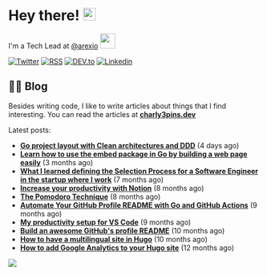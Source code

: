 
# Hey there! <img src="https://media.giphy.com/media/hvRJCLFzcasrR4ia7z/giphy.gif" width="25px">

I'm a Tech Lead at <a href="https://github.com/arexio">@arexio</a> <img src="https://media.giphy.com/media/WUlplcMpOCEmTGBtBW/giphy.gif" width="30">

[![Twitter](https://img.shields.io/badge/Twitter-1DA1F2?style=for-the-badge&logo=twitter&logoColor=white)](https://twitter.com/intent/follow?screen_name=charly3pins)
[![RSS](https://img.shields.io/badge/RSS-FFA500?style=for-the-badge&logo=rss&logoColor=white)](https://charly3pins.dev)
[![DEV.to](https://img.shields.io/badge/dev.to-0A0A0A?style=for-the-badge&logo=dev.to&logoColor=white)](https://dev.to/charly3pins)
[![Linkedin](https://img.shields.io/badge/LinkedIn-0077B5?style=for-the-badge&logo=linkedin&logoColor=white)](https://www.linkedin.com/in/carlesfuste/)

## 👨‍💻 Blog

Besides writing code, I like to write articles about things that I find interesting. You can read the articles at **[charly3pins.dev](https://charly3pins.dev)**

Latest posts:
- **[Go project layout with Clean architectures and DDD](https://charly3pins.dev/blog/go-project-layout-with-clean-architecures-and-ddd/)** (4 days ago)
- **[Learn how to use the embed package in Go by building a web page easily](https://charly3pins.dev/blog/learn-how-to-use-the-embed-package-in-go-by-building-a-web-page-easily/)** (3 months ago)
- **[What I learned defining the Selection Process for a Software Engineer in the startup where I work](https://charly3pins.dev/blog/what-i-learned-defining-the-selection-process-for-a-software-engineer-in-the-startup-where-i-work/)** (7 months ago)
- **[Increase your productivity with Notion](https://charly3pins.dev/blog/increase-your-productivity-with-notion/)** (8 months ago)
- **[The Pomodoro Technique](https://charly3pins.dev/blog/the-pomodoro-technique/)** (8 months ago)
- **[Automate Your GitHub Profile README with Go and GitHub Actions](https://charly3pins.dev/blog/automate-your-github-profile-readme-with-go-and-github-actions/)** (9 months ago)
- **[My productivity setup for VS Code](https://charly3pins.dev/blog/my-productivity-setup-for-vs-code/)** (9 months ago)
- **[Build an awesome GitHub's profile README](https://charly3pins.dev/blog/build-an-awesome-github-profile-readme/)** (10 months ago)
- **[How to have a multilingual site in Hugo](https://charly3pins.dev/blog/how-to-have-a-multilingual-site-in-hugo/)** (10 months ago)
- **[How to add Google Analytics to your Hugo site](https://charly3pins.dev/blog/how-to-add-google-analytics-to-your-hugo-site/)** (12 months ago)


![](https://media.giphy.com/media/OPYnG3Xf8zLag/giphy.gif)